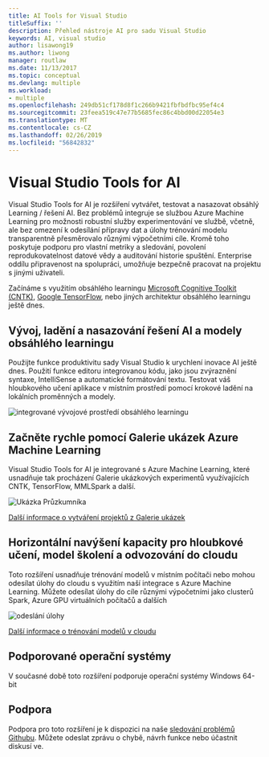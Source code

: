 ```yaml
---
title: AI Tools for Visual Studio
titleSuffix: ''
description: Přehled nástroje AI pro sadu Visual Studio
keywords: AI, visual studio
author: lisawong19
ms.author: liwong
manager: routlaw
ms.date: 11/13/2017
ms.topic: conceptual
ms.devlang: multiple
ms.workload:
- multiple
ms.openlocfilehash: 249db51cf178d8f1c266b9421fbfbdfbc95ef4c4
ms.sourcegitcommit: 23feea519c47e77b5685fec86c4bbd00d22054e3
ms.translationtype: MT
ms.contentlocale: cs-CZ
ms.lasthandoff: 02/26/2019
ms.locfileid: "56842832"
---
```

# <a name="visual-studio-tools-for-ai"></a>Visual Studio Tools for AI

Visual Studio Tools for AI je rozšíření vytvářet, testovat a nasazovat obsáhlý Learning / řešení AI. Bez problémů integruje se službou Azure Machine Learning pro možnosti robustní služby experimentování ve službě, včetně, ale bez omezení k odesílání přípravy dat a úlohy trénování modelu transparentně přesměrovalo různými výpočetními cíle. Kromě toho poskytuje podporu pro vlastní metriky a sledování, povolení reprodukovatelnost datové vědy a auditování historie spuštění. Enterprise oddílu připravenost na spolupráci, umožňuje bezpečně pracovat na projektu s jinými uživateli.

Začínáme s využitím obsáhlého learningu [Microsoft Cognitive Toolkit (CNTK)](http://www.microsoft.com/en-us/cognitive-toolkit), [Google TensorFlow](https://www.tensorflow.org), nebo jiných architektur obsáhlého learningu ještě dnes.

## <a name="develop-debug-and-deploy-deep-learning-models-and-ai-solutions"></a>Vývoj, ladění a nasazování řešení AI a modely obsáhlého learningu
Použijte funkce produktivitu sady Visual Studio k urychlení inovace AI ještě dnes. Použití funkce editoru integrovanou kódu, jako jsou zvýraznění syntaxe, IntelliSense a automatické formátování textu. Testovat váš hloubkového učení aplikace v místním prostředí pomocí krokové ladění na lokálních proměnných a modely.

![integrované vývojové prostředí obsáhlého learningu](media/about/ide.png)

## <a name="get-started-quickly-with-the-azure-machine-learning-sample-gallery"></a>Začněte rychle pomocí Galerie ukázek Azure Machine Learning
Visual Studio Tools for AI je integrované s Azure Machine Learning, které usnadňuje tak procházení Galerie ukázkových experimentů využívajících CNTK, TensorFlow, MMLSpark a další.

![Ukázka Průzkumníka](media/about/gallery.png)

[Další informace o vytváření projektů z Galerie ukázek](create-project-gallery.md)

## <a name="scale-out-deep-learning-model-training-andor-inferencing-to-the-cloud"></a>Horizontální navýšení kapacity pro hloubkové učení, model školení a odvozování do cloudu
Toto rozšíření usnadňuje trénování modelů v místním počítači nebo mohou odesílat úlohy do cloudu s využitím naší integrace s Azure Machine Learning. Můžete odesílat úlohy do cíle různými výpočetními jako clusterů Spark, Azure GPU virtuálních počítačů a dalších

![odeslání úlohy](media/about/submitjobs.png)

[Další informace o trénování modelů v cloudu](tensorflow-vm.md)

## <a name="supported-operating-systems"></a>Podporované operační systémy
V současné době toto rozšíření podporuje operační systémy Windows 64-bit

## <a name="support"></a>Podpora
Podpora pro toto rozšíření je k dispozici na naše [sledování problémů Githubu](http://github.com/Microsoft/vs-tools-for-ai/issues). Můžete odeslat zprávu o chybě, návrh funkce nebo účastnit diskusí ve.
